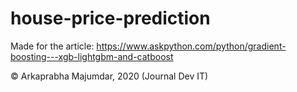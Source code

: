 # house-price-prediction
Made for the article: https://www.askpython.com/python/gradient-boosting---xgb-lightgbm-and-catboost

© Arkaprabha Majumdar, 2020 (Journal Dev IT)
